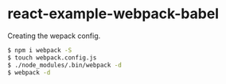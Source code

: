 # react-example-webpack-babel



Creating the wepack config.

```sh
$ npm i webpack -S
$ touch webpack.config.js
$ ./node_modules/.bin/webpack -d
$ webpack -d
```
